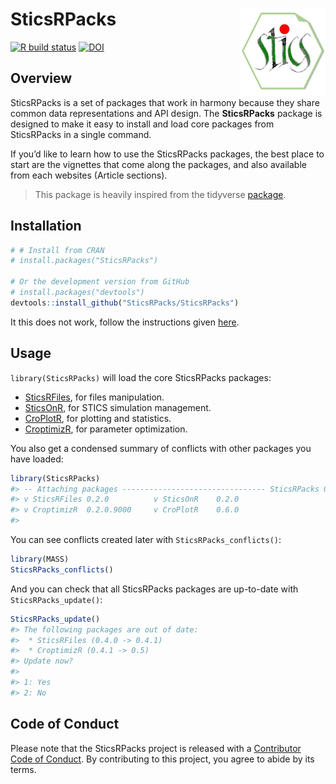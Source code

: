 
<!-- README.md is generated from README.Rmd. Please edit that file -->

# SticsRPacks <a href='https://sticsrpacks.github.io/SticsRPacks/'><img src='man/figures/logo.png' align="right" height="138.5" /></a>

<!-- badges: start -->

[![R build
status](https://github.com/SticsRPacks/SticsRPacks/workflows/R-CMD-check/badge.svg)](https://github.com/SticsRPacks/SticsRPacks/actions)
[![DOI](https://zenodo.org/badge/223148621.svg)](https://zenodo.org/badge/latestdoi/223148621)
<!-- badges: end -->

## Overview

SticsRPacks is a set of packages that work in harmony because they share
common data representations and API design. The **SticsRPacks** package
is designed to make it easy to install and load core packages from
SticsRPacks in a single command.

If you’d like to learn how to use the SticsRPacks packages, the best
place to start are the vignettes that come along the packages, and also
available from each websites (Article sections).

> This package is heavily inspired from the tidyverse
> [package](https://github.com/tidyverse/tidyverse).

## Installation

``` r
# # Install from CRAN
# install.packages("SticsRPacks")

# Or the development version from GitHub
# install.packages("devtools")
devtools::install_github("SticsRPacks/SticsRPacks")
```

It this does not work, follow the instructions given
[here](https://github.com/SticsRPacks/SticsRPacks/issues/1#event-2864068985).

## Usage

`library(SticsRPacks)` will load the core SticsRPacks packages:

  - [SticsRFiles](https://github.com/SticsRPacks/SticsRFiles), for files
    manipulation.  
  - [SticsOnR](https://github.com/SticsRPacks/SticsOnR), for STICS
    simulation management.  
  - [CroPlotR](https://github.com/SticsRPacks/CroPlotR), for plotting
    and statistics.  
  - [CroptimizR](https://github.com/SticsRPacks/CroptimizR), for
    parameter optimization.

You also get a condensed summary of conflicts with other packages you
have loaded:

``` r
library(SticsRPacks)
#> -- Attaching packages -------------------------------- SticsRPacks 0.0.1.9000 --
#> v SticsRFiles 0.2.0          v SticsOnR    0.2.0     
#> v CroptimizR  0.2.0.9000     v CroPlotR    0.6.0
#> 
```

You can see conflicts created later with `SticsRPacks_conflicts()`:

``` r
library(MASS)
SticsRPacks_conflicts()
```

And you can check that all SticsRPacks packages are up-to-date with
`SticsRPacks_update()`:

``` r
SticsRPacks_update()
#> The following packages are out of date:
#>  * SticsRFiles (0.4.0 -> 0.4.1)
#>  * CroptimizR (0.4.1 -> 0.5)
#> Update now?
#> 
#> 1: Yes
#> 2: No
```

## Code of Conduct

Please note that the SticsRPacks project is released with a [Contributor
Code of
Conduct](https://github.com/SticsRPacks/.github/blob/master/CODE_OF_CONDUCT.md).
By contributing to this project, you agree to abide by its terms.
